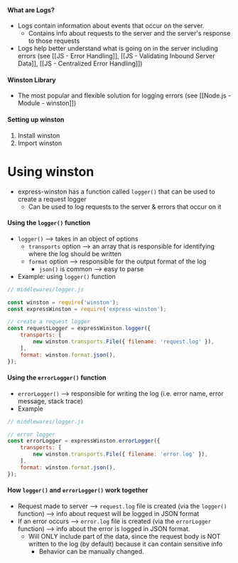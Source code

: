 #### What are Logs?
* Logs contain information about events that occur on the server. 
	* Contains info about requests to the server and the server's response to those requests
* Logs help better understand what is going on in the server including errors (see [[JS - Error Handling]], [[JS - Validating Inbound Server Data]], [[JS - Centralized Error Handling]])

#### Winston Library
* The most popular and flexible solution for logging errors (see [[Node.js - Module - winston]])

#### Setting up winston
1) Install winston
2) Import winston

# Using winston
* express-winston has a function called `logger()` that can be used to create a request logger
	* Can be used to log requests to the server & errors that occur on it

#### Using the `logger()` function
* `logger()` --> takes in an object of options
	* `transports` option --> an array that is responsible for identifying where the log should be written
	* `format` option --> responsible for the output format of the log
		* `json()` is common --> easy to parse
* Example: using `logger()` function
```js
// middlewares/logger.js

const winston = require('winston');
const expressWinston = require('express-winston');

// create a request logger
const requestLogger = expressWinston.logger({
	transports: [
		new winston.transports.File({ filename: 'request.log' }),
	],
	format: winston.format.json(),
}); 
```

#### Using the `errorLogger()` function
* `errorLogger()` --> responsible for writing the log (i.e. error name, error message, stack trace)
* Example
```js
// middlewares/logger.js

// error logger
const errorLogger = expressWinston.errorLogger({
	transports: [
		new winston.transports.File({ filename: 'error.log' }),
	],
	format: winston.format.json(),
}); 
```

#### How `logger()` and `errorLogger()` work together
* Request made to server --> `request.log` file is created (via the `logger()` function) --> info about request will be logged in JSON format
* If an error occurs --> `error.log` file is created (via the `errorLogger` function) --> info about the error is logged in JSON format. 
	* Will ONLY include part of the data, since the request body is NOT written to the log (by default) because it can contain sensitive info
		* Behavior can be manually changed. 
